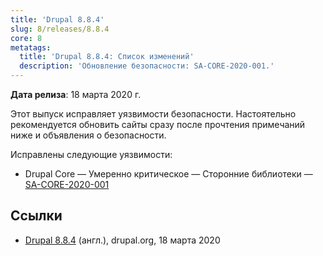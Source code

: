 ```yaml
---
title: 'Drupal 8.8.4'
slug: 8/releases/8.8.4
core: 8
metatags:
  title: 'Drupal 8.8.4: Список изменений'
  description: 'Обновление безопасности: SA-CORE-2020-001.'
---
```


**Дата релиза**: 18 марта 2020 г.

Этот выпуск исправляет уязвимости безопасности. Настоятельно рекомендуется обновить сайты сразу после прочтения примечаний ниже и объявления о безопасности.

Исправлены следующие уязвимости:

- Drupal Core — Умеренно критическое — Сторонние библиотеки — [SA-CORE-2020-001](../../../../security/sa-core/2020-001/index.md)

## Ссылки

- [Drupal 8.8.4](https://www.drupal.org/project/drupal/releases/8.8.4) (англ.), drupal.org, 18 марта 2020